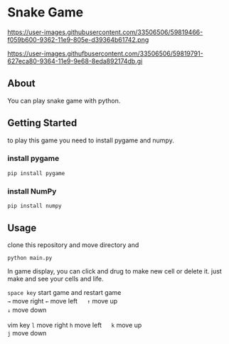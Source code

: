 # Snake Game

https://user-images.githubusercontent.com/33506506/59819466-f059b600-9362-11e9-805e-d39364b61742.png

https://user-images.githufbusercontent.com/33506506/59819791-627eca80-9364-11e9-9e68-8eda892174db.gi
## About
You can play snake game with python.


## Getting Started  
to play this game you need to install pygame and numpy.  
### install pygame
```
pip install pygame
```
### install NumPy
```
pip install numpy
```

## Usage
clone this repository and move directory and  
```
python main.py
```

In game display, you can click and drug to make new cell or delete it.
just make and see your cells and life.

```space key``` start game and restart game  
```→```  move right
```←``` move left 　
```↑```  move up  
```↓``` move down  　


vim key
```l```  move right
```h``` move left 　
```k```  move up  
```j``` move down  
